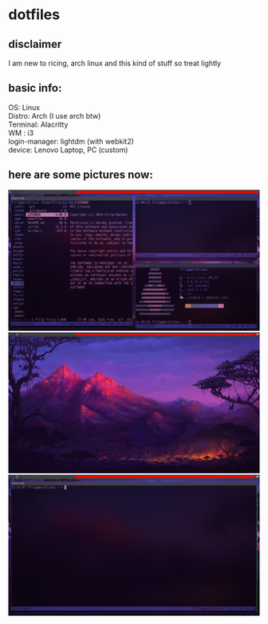 # dotfiles
## disclaimer 
I am new to ricing, arch linux and this kind of stuff so treat lightly

## basic info: 
OS: Linux <br>
Distro: Arch (I use arch btw) <br>
Terminal: Alacritty <br>
WM : i3 <br>
login-manager: lightdm (with webkit2) <br>
device: Lenovo Laptop, PC (custom) <br>

## here are some pictures now:
<img src="rice1.png">
<img src="rice2.png">
<img src="rice3.png">
